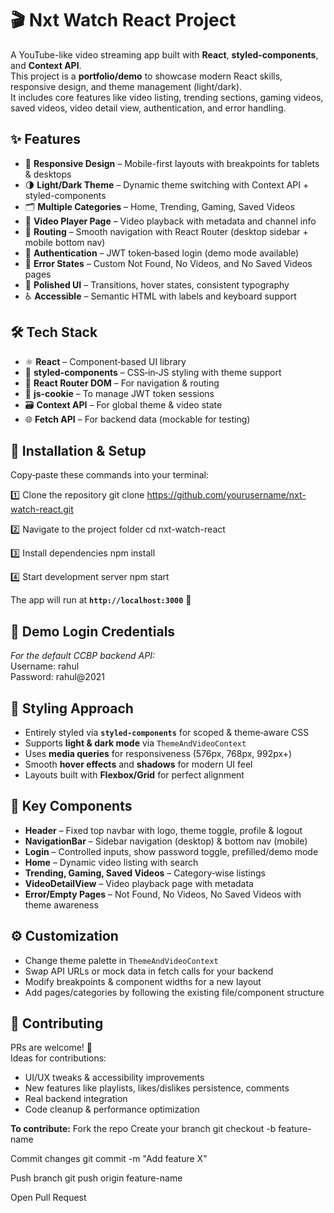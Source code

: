 # 🎬 Nxt Watch React Project

A YouTube-like video streaming app built with **React**, **styled-components**, and **Context API**.  
This project is a **portfolio/demo** to showcase modern React skills, responsive design, and theme management (light/dark).  
It includes core features like video listing, trending sections, gaming videos, saved videos, video detail view, authentication, and error handling.


## ✨ Features

- 📱 **Responsive Design** – Mobile-first layouts with breakpoints for tablets & desktops  
- 🌗 **Light/Dark Theme** – Dynamic theme switching with Context API + styled-components  
- 🗂 **Multiple Categories** – Home, Trending, Gaming, Saved Videos  
- 🎥 **Video Player Page** – Video playback with metadata and channel info  
- 🧭 **Routing** – Smooth navigation with React Router (desktop sidebar + mobile bottom nav)  
- 🔐 **Authentication** – JWT token‑based login (demo mode available)  
- 🚫 **Error States** – Custom Not Found, No Videos, and No Saved Videos pages  
- 🎨 **Polished UI** – Transitions, hover states, consistent typography  
- ♿ **Accessible** – Semantic HTML with labels and keyboard support  


## 🛠 Tech Stack

- ⚛ **React** – Component‑based UI library  
- 💅 **styled-components** – CSS‑in‑JS styling with theme support  
- 🔀 **React Router DOM** – For navigation & routing  
- 🍪 **js-cookie** – To manage JWT token sessions  
- 🗃 **Context API** – For global theme & video state  
- 🌐 **Fetch API** – For backend data (mockable for testing)  


## 🚀 Installation & Setup

Copy‑paste these commands into your terminal:

1️⃣ Clone the repository
git clone https://github.com/yourusername/nxt-watch-react.git

2️⃣ Navigate to the project folder
cd nxt-watch-react

3️⃣ Install dependencies
npm install

4️⃣ Start development server
npm start


The app will run at **`http://localhost:3000`** 🎉


## 🔑 Demo Login Credentials

_For the default CCBP backend API:_
<br/>
Username: rahul
<br/>
Password: rahul@2021



## 🎨 Styling Approach

- Entirely styled via **`styled-components`** for scoped & theme‑aware CSS  
- Supports **light & dark mode** via `ThemeAndVideoContext`  
- Uses **media queries** for responsiveness (576px, 768px, 992px+)  
- Smooth **hover effects** and **shadows** for modern UI feel  
- Layouts built with **Flexbox/Grid** for perfect alignment  

## 🧩 Key Components

- **Header** – Fixed top navbar with logo, theme toggle, profile & logout  
- **NavigationBar** – Sidebar navigation (desktop) & bottom nav (mobile)  
- **Login** – Controlled inputs, show password toggle, prefilled/demo mode  
- **Home** – Dynamic video listing with search  
- **Trending, Gaming, Saved Videos** – Category‑wise listings  
- **VideoDetailView** – Video playback page with metadata  
- **Error/Empty Pages** – Not Found, No Videos, No Saved Videos with theme awareness  


## ⚙️ Customization

- Change theme palette in `ThemeAndVideoContext`  
- Swap API URLs or mock data in fetch calls for your backend  
- Modify breakpoints & component widths for a new layout  
- Add pages/categories by following the existing file/component structure  


## 🤝 Contributing

PRs are welcome! 🌟  
Ideas for contributions:  

- UI/UX tweaks & accessibility improvements  
- New features like playlists, likes/dislikes persistence, comments  
- Real backend integration  
- Code cleanup & performance optimization  

**To contribute:**
Fork the repo
Create your branch
git checkout -b feature-name

Commit changes
git commit -m "Add feature X"

Push branch
git push origin feature-name

Open Pull Request
